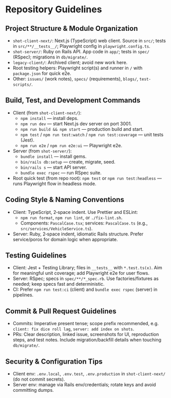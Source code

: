 # Repository Guidelines

## Project Structure & Module Organization
- `shot-client-next/`: Next.js (TypeScript) web client. Source in `src/`; tests in `src/**/__tests__/`; Playwright config in `playwright.config.ts`.
- `shot-server/`: Ruby on Rails API. App code in `app/`; tests in `spec/` (RSpec); migrations in `db/migrate/`.
- `legacy-client/`: Archived client; avoid new work here.
- Root testing helpers: Playwright script(s) and runner in `/` with `package.json` for quick e2e.
- Other: `issues/` (work notes), `specs/` (requirements), `blogs/`, `test-scripts/`.

## Build, Test, and Development Commands
- Client (from `shot-client-next/`):
  - `npm install` — install deps.
  - `npm run dev` — start Next.js dev server on port 3001.
  - `npm run build && npm start` — production build and start.
  - `npm test` / `npm run test:watch` / `npm run test:coverage` — unit tests (Jest).
  - `npm run e2e` / `npm run e2e:ui` — Playwright e2e.
- Server (from `shot-server/`):
  - `bundle install` — install gems.
  - `bin/rails db:setup` — create, migrate, seed.
  - `bin/rails s` — start API server.
  - `bundle exec rspec` — run RSpec suite.
- Root quick test (from repo root): `npm test` or `npm run test:headless` — runs Playwright flow in headless mode.

## Coding Style & Naming Conventions
- Client: TypeScript, 2‑space indent. Use Prettier and ESLint:
  - `npm run format`, `npm run lint`, or `./fix-lint.sh`.
  - Components: `PascalCase.tsx`; services: `PascalCase.ts` (e.g., `src/services/VehicleService.ts`).
- Server: Ruby, 2‑space indent, idiomatic Rails structure. Prefer service/poros for domain logic when appropriate.

## Testing Guidelines
- Client: Jest + Testing Library; files in `__tests__` with `*.test.ts(x)`. Aim for meaningful unit coverage; add Playwright e2e for user flows.
- Server: RSpec; specs in `spec/**/*_spec.rb`. Use factories/fixtures as needed; keep specs fast and deterministic.
- CI: Prefer `npm run test:ci` (client) and `bundle exec rspec` (server) in pipelines.

## Commit & Pull Request Guidelines
- Commits: Imperative present tense; scope prefix recommended, e.g. `client: fix dice roll lag`, `server: add index on shots`.
- PRs: Clear description, linked issue, screenshots for UI, reproduction steps, and test notes. Include migration/backfill details when touching `db/migrate/`.

## Security & Configuration Tips
- Client env: `.env.local`, `.env.test`, `.env.production` in `shot-client-next/` (do not commit secrets).
- Server env: manage via Rails env/credentials; rotate keys and avoid committing dumps.
